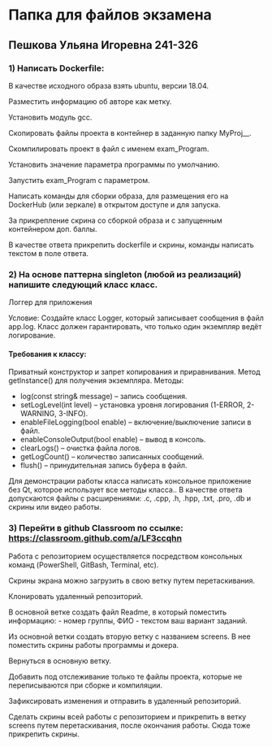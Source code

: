 # Папка для файлов экзамена
## Пешкова Ульяна Игоревна 241-326
### 1) Написать Dockerfile:
В качестве исходного образа взять ubuntu, версии 18.04. 

Разместить информацию об авторе как метку.

Установить модуль gcc.

Скопировать файлы проекта в контейнер в заданную папку MyProj_<Surname>_<Group>.

Скомпилировать проект в файл с именем exam_Program.

Установить значение параметра программы по умолчанию.

Запустить exam_Program c параметром.

Написать команды для сборки образа, для размещения его на DockerHub (или зеркале) в открытом доступе и для запуска.

За прикрепление скрина со сборкой образа и с запущенным контейнером доп. баллы.

В качестве ответа прикрепить dockerfile и скрины, команды написать текстом в поле ответа.
### 2) На основе паттерна singleton (любой из реализаций) напишите следующий класс класс. 
Логгер для приложения

Условие:
Создайте класс Logger, который записывает сообщения в файл app.log. Класс должен гарантировать, что только один экземпляр ведёт логирование.
#### Требования к классу:
Приватный конструктор и запрет копирования и приравнивания.
Метод getInstance() для получения экземпляра.
Методы:
- log(const string& message) – запись сообщения.
- setLogLevel(int level) – установка уровня логирования (1-ERROR, 2-WARNING, 3-INFO).
- enableFileLogging(bool enable) – включение/выключение записи в файл.
- enableConsoleOutput(bool enable) – вывод в консоль.
- clearLogs() – очистка файла логов.
- getLogCount() – количество записанных сообщений.
- flush() – принудительная запись буфера в файл.

Для демонстрации работы класса написать консольное приложение без Qt, которое использует все методы класса.. 
В качестве ответа допускаются файлы с расширениями: .c, .cpp, .h, .hpp, .txt, .pro, .db и скрины или видео работы.
### 3) Перейти в github Classroom по ссылке: https://classroom.github.com/a/LF3ccqhn
Работа с репозиторием осуществляется посредством консольных команд (PowerShell, GitBash, Terminal, etc). 

Скрины экрана можно загрузить в свою ветку путем перетаскивания. 

Клонировать удаленный репозиторий.

В основной ветке создать файл Readme, в который поместить информацию:
                              - номер группы, ФИО
                              - текстом ваш вариант заданий.
                              
Из основной ветки создать вторую ветку с названием screens. В нее поместить скрины работы программы и докера.

Вернуться в основную ветку. 

Добавить под отслеживание только те файлы проекта, которые не переписываются при сборке и компиляции.

Зафиксировать изменения и отправить в удаленный репозиторий.

Сделать скрины всей работы с репозиторием и прикрепить в ветку screens путем перетаскивания, после окончания работы. Сюда тоже прикрепить скрины.
